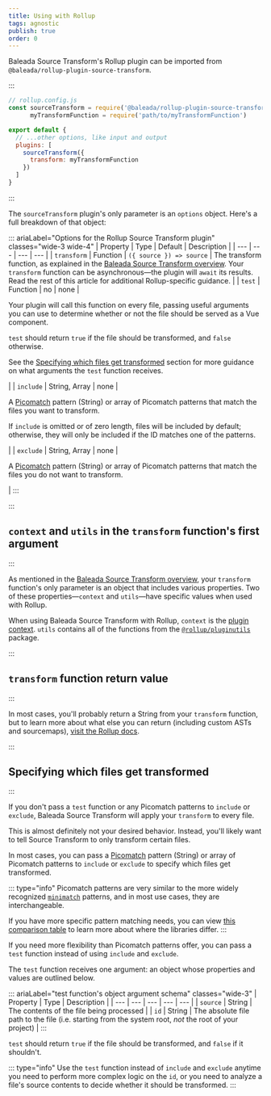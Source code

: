 ```yaml
---
title: Using with Rollup
tags: agnostic
publish: true
order: 0
---
```


Baleada Source Transform's Rollup plugin can be imported from `@baleada/rollup-plugin-source-transform`.

:::
```js
// rollup.config.js
const sourceTransform = require('@baleada/rollup-plugin-source-transform'),
      myTransformFunction = require('path/to/myTransformFunction')

export default {
  // ...other options, like input and output
  plugins: [
    sourceTransform({
      transform: myTransformFunction
    })
  ]
}
```
:::

The `sourceTransform` plugin's only parameter is an `options` object. Here's a full breakdown of that object:

::: ariaLabel="Options for the Rollup Source Transform plugin" classes="wide-3 wide-4"
| Property | Type | Default | Description |
| --- | --- | --- | --- |
| `transform` | Function | `({ source }) => source` | The transform function, as explained in the [Baleada Source Transform overview](/docs/source-transform#workflow). Your `transform` function can be asynchronous—the plugin will `await` its results. Read the rest of this article for additional Rollup-specific guidance. |
| `test` | Function | no | none | <p>Your plugin will call this function on every file, passing useful arguments you can use to determine whether or not the file should be served as a Vue component.</p><p>`test` should return `true` if the file should be transformed, and `false` otherwise.</p><p>See the [Specifying which files get transformed](#specifying-which-files-get-transformed) section for more guidance on what arguments the `test` function receives.</p> |
| `include` | String, Array | none | <p>A [Picomatch](https://github.com/micromatch/picomatch#globbing-features) pattern (String) or array of Picomatch patterns that match the files you want to transform.</p><p>If `include` is omitted or of zero length, files will be included by default; otherwise, they will only be included if the ID matches one of the patterns.</p> |
| `exclude` | String, Array | none | <p>A [Picomatch](https://github.com/micromatch/picomatch#globbing-features) pattern (String) or array of Picomatch patterns that match the files you do not want to transform.</p> |
:::


:::
## `context` and `utils` in the `transform` function's first argument
:::

As mentioned in the [Baleada Source Transform overview](/docs/source-transform), your `transform` function's only parameter is an object that includes various properties. Two of these properties—`context` and `utils`—have specific values when used with Rollup.

When using Baleada Source Transform with Rollup, `context` is the [plugin context](https://rollupjs.org/guide/en/#plugin-context). `utils` contains all of the functions from the [`@rollup/pluginutils`](https://github.com/rollup/plugins/tree/master/packages/pluginutils) package.


:::
## `transform` function return value
:::

In most cases, you'll probably return a String from your `transform` function, but to learn more about what else you can return (including custom ASTs and sourcemaps), [visit the Rollup docs](https://rollupjs.org/guide/en/#transform).


:::
## Specifying which files get transformed
:::

If you don't pass a `test` function or any Picomatch patterns to `include` or `exclude`, Baleada Source Transform will apply your `transform` to every file.

This is almost definitely not your desired behavior. Instead, you'll likely want to tell Source Transform to only transform certain files.

In most cases, you can pass a [Picomatch](https://github.com/micromatch/picomatch#globbing-features) pattern (String) or array of Picomatch patterns to `include` or `exclude` to specify which files get transformed.

::: type="info"
Picomatch patterns are very similar to the more widely recognized [`minimatch`](https://github.com/isaacs/minimatch#readme) patterns, and in most use cases, they are interchangeable.

If you have more specific pattern matching needs, you can view [this comparison table](https://github.com/micromatch/picomatch#library-comparisons) to learn more about where the libraries differ.
:::

If you need more flexibility than Picomatch patterns offer, you can pass a `test` function instead of using `include` and `exclude`. 

The `test` function receives one argument: an object whose properties and values are outlined below.

::: ariaLabel="test function's object argument schema" classes="wide-3"
| Property | Type | Description |
| --- | --- | --- | --- | --- |
| `source` | String | The contents of the file being processed |
| `id` | String | The absolute file path to the file (i.e. starting from the system root, _not_ the root of your project) |
:::

`test` should return `true` if the file should be transformed, and `false` if it shouldn't.

::: type="info"
Use the `test` function instead of `include` and `exclude` anytime you need to perform more complex logic on the `id`, or you need to analyze a file's source contents to decide whether it should be transformed.
:::
